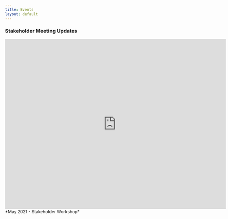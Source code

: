 ```yaml
---
title: Events
layout: default
---
```


### **Stakeholder Meeting Updates**

<embed src="https://ercite.github.io/assets/img/Stakeholder meeting May 2021.pdf" type="application/pdf" width="725px" height="560px" />
*May 2021 - Stakeholder Workshop*

